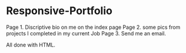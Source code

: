# Responsive-Portfolio

Page 1. Discriptive bio on me on the index page
Page 2. some pics from projects I completed in my current Job
Page 3. Send me an email.

All done with HTML.
